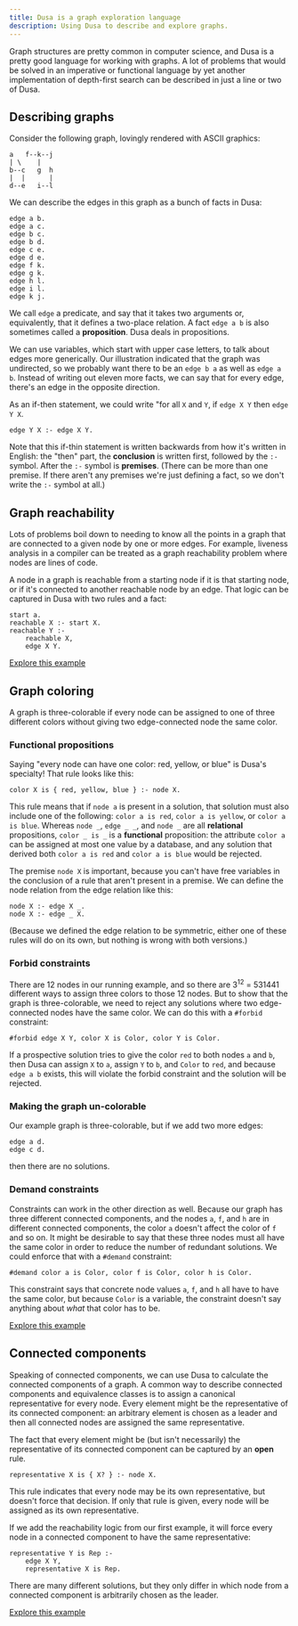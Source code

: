 ```yaml
---
title: Dusa is a graph exploration language
description: Using Dusa to describe and explore graphs.
---
```


Graph structures are pretty common in computer science, and Dusa is a pretty good
language for working with graphs. A lot of problems that would be solved in an
imperative or functional language by yet another implementation of depth-first search
can be described in just a line or two of Dusa.

## Describing graphs

Consider the following graph, lovingly rendered with ASCII graphics:

    a   f--k--j
    | \    |
    b--c   g  h
    |  |      |
    d--e   i--l

We can describe the edges in this graph as a bunch of facts in Dusa:

    edge a b.
    edge a c.
    edge b c.
    edge b d.
    edge c e.
    edge d e.
    edge f k.
    edge g k.
    edge h l.
    edge i l.
    edge k j.

We call `edge` a predicate, and say that it takes two arguments or, equivalently, that
it defines a two-place relation. A fact `edge a b` is also sometimes called a
**proposition**. Dusa deals in propositions.

We can use variables, which start with upper case letters, to talk about edges more
generically. Our illustration indicated that the graph was undirected, so we probably
want there to be an `edge b a` as well as `edge a b`. Instead of writing out eleven
more facts, we can say that for every edge, there's an edge in the opposite direction.

As an if-then statement, we could write "for all `X` and `Y`, if `edge X Y` then
`edge Y X`.

    edge Y X :- edge X Y.

Note that this if-thin statement is written backwards from how it's written in English:
the "then" part, the **conclusion** is written first, followed by the `:-` symbol.
After the `:-` symbol is **premises**. (There can be more than one premise. If there
aren't any premises we're just defining a fact, so we don't write the `:-` symbol at
all.)

## Graph reachability

Lots of problems boil down to needing to know all the points in a graph that are
connected to a given node by one or more edges. For example, liveness analysis in a
compiler can be treated as a graph reachability problem where nodes are lines of code.

A node in a graph is reachable from a starting node if it is that starting node, or if
it's connected to another reachable node by an edge. That logic can be captured in
Dusa with two rules and a fact:

    start a.
    reachable X :- start X.
    reachable Y :-
        reachable X,
        edge X Y.

[Explore this example](https://dusa.rocks/#program=%23%20Graph%20reachability%0A%0Aedge%20a%20b.%20%23%20a%20%20%20f--k--j%0Aedge%20a%20c.%20%23%20%7C%20%5C%20%20%20%20%7C%20%0Aedge%20b%20c.%20%23%20b--c%20%20%20g%20%20h%0Aedge%20b%20d.%20%23%20%7C%20%20%7C%20%20%20%20%20%20%7C%0Aedge%20c%20e.%20%23%20d--e%20%20%20i--l%0Aedge%20d%20e.%0Aedge%20f%20k.%0Aedge%20g%20k.%0Aedge%20h%20l.%0Aedge%20i%20l.%0Aedge%20k%20j.%0Aedge%20Y%20X%20%3A-%20edge%20X%20Y.%0A%0Astart%20a.%0Areachable%20X%20%3A-%20start%20X.%0Areachable%20Y%20%3A-%0A%20%20%20%20reachable%20X%2C%0A%20%20%20%20edge%20X%20Y.)

## Graph coloring

A graph is three-colorable if every node can be assigned to one of three different
colors without giving two edge-connected node the same color.

### Functional propositions

Saying "every node can have one color: red, yellow, or blue" is Dusa's specialty!
That rule looks like this:

    color X is { red, yellow, blue } :- node X.

This rule means that if `node a` is present in a solution, that solution must also
include one of the following: `color a is red`, `color a is yellow`, or
`color a is blue`. Whereas `node _`, `edge _ _`, and `node _` are all **relational**
propositions, `color _ is _` is a **functional** proposition: the attribute `color a`
can be assigned at most one value by a database, and any solution that derived both
`color a is red` and `color a is blue` would be rejected.

The premise `node X` is important, because you can't have free variables in the
conclusion of a rule that aren't present in a premise. We can define the node relation
from the edge relation like this:

    node X :- edge X _.
    node X :- edge _ X.

(Because we defined the edge relation to be symmetric, either one of these rules will
do on its own, but nothing is wrong with both versions.)

### Forbid constraints

There are 12 nodes in our running example, and so there are 3<sup>12</sup> = 531441
different ways to assign three colors to those 12 nodes. But to show that the graph
is three-colorable, we need to reject any solutions where two edge-connected nodes
have the same color. We can do this with a `#forbid` constraint:

    #forbid edge X Y, color X is Color, color Y is Color.

If a prospective solution tries to give the color `red` to both nodes `a` and `b`,
then Dusa can assign `X` to `a`, assign `Y` to `b`, and `Color` to `red`, and
because `edge a b` exists, this will violate the forbid constraint and the solution
will be rejected.

### Making the graph un-colorable

Our example graph is three-colorable, but if we add two more edges:

    edge a d.
    edge c d.

then there are no solutions.

### Demand constraints

Constraints can work in the other direction as well. Because our graph has three
different connected components, and the nodes `a`, `f`, and `h` are in different
connected components, the color `a` doesn't affect the color of `f` and so on.
It might be desirable to say that these three nodes must all have the same color
in order to reduce the number of redundant solutions. We could enforce that
with a `#demand` constraint:

    #demand color a is Color, color f is Color, color h is Color.

This constraint says that concrete node values `a`, `f`, and `h` all have to
have the same color, but because `Color` is a variable, the constraint doesn't
say anything about _what_ that color has to be.

[Explore this example](https://dusa.rocks/#program=%23%20Graph%20coloring%0A%0Aedge%20a%20b.%20%23%20a%20%20%20f--k--j%0Aedge%20a%20c.%20%23%20%7C%20%5C%20%20%20%20%7C%20%0Aedge%20b%20c.%20%23%20b--c%20%20%20g%20%20h%0Aedge%20b%20d.%20%23%20%7C%20%20%7C%20%20%20%20%20%20%7C%0Aedge%20c%20e.%20%23%20d--e%20%20%20i--l%0Aedge%20d%20e.%0Aedge%20f%20k.%0Aedge%20g%20k.%0Aedge%20h%20l.%0Aedge%20i%20l.%0Aedge%20k%20j.%0A%0Aedge%20Y%20X%20%3A-%20edge%20X%20Y.%0Anode%20X%20%3A-%20edge%20X%20_.%0Anode%20X%20%3A-%20edge%20_%20X.%0A%0Acolor%20X%20is%20%7B%20red%2C%20yellow%2C%20blue%20%7D%20%3A-%20node%20X.%0A%23forbid%20edge%20X%20Y%2C%20color%20X%20is%20Color%2C%20color%20Y%20is%20Color.%0A%23demand%20color%20a%20is%20Color%2C%20color%20f%20is%20Color%2C%20color%20h%20is%20Color.%0A%0A%23%20Adding%20these%20edges%20makes%20the%20problem%20unsolvable%0A%23%20edge%20a%20d.%0A%23%20edge%20c%20d.)

## Connected components

Speaking of connected components, we can use Dusa to calculate the connected components
of a graph. A common way to describe connected components and equivalence classes is to
assign a canonical representative for every node. Every element might be the
representative of its connected component: an arbitrary element is chosen as a leader
and then all connected nodes are assigned the same representative.

The fact that every element might be (but isn't necessarily) the representative of its
connected component can be captured by an **open** rule.

    representative X is { X? } :- node X.

This rule indicates that every node may be its own representative, but doesn't force
that decision. If only that rule is given, every node will be assigned as its own
representative.

If we add the reachability logic from our first example, it will force every node
in a connected component to have the same representative:

    representative Y is Rep :-
        edge X Y,
        representative X is Rep.

There are many different solutions, but they only differ in which node from a
connected component is arbitrarily chosen as the leader.

[Explore this example](https://dusa.rocks/#program=%23%20Connected%20component%0A%0Aedge%20a%20b.%20%23%20a%20%20%20f--k--j%0Aedge%20a%20c.%20%23%20%7C%20%5C%20%20%20%20%7C%20%0Aedge%20b%20c.%20%23%20b--c%20%20%20g%20%20h%0Aedge%20b%20d.%20%23%20%7C%20%20%7C%20%20%20%20%20%20%7C%0Aedge%20c%20e.%20%23%20d--e%20%20%20i--l%0Aedge%20d%20e.%0Aedge%20f%20k.%0Aedge%20g%20k.%0Aedge%20h%20l.%0Aedge%20i%20l.%0Aedge%20k%20j.%0A%0Aedge%20Y%20X%20%3A-%20edge%20X%20Y.%0Anode%20X%20%3A-%20edge%20X%20_.%0Anode%20X%20%3A-%20edge%20_%20X.%0A%0Arepresentative%20X%20is%20%7B%20X%3F%20%7D%20%3A-%20node%20X.%0Arepresentative%20Y%20is%20Rep%20%3A-%0A%20%20%20%20edge%20X%20Y%2C%0A%20%20%20%20representative%20X%20is%20Rep.)

